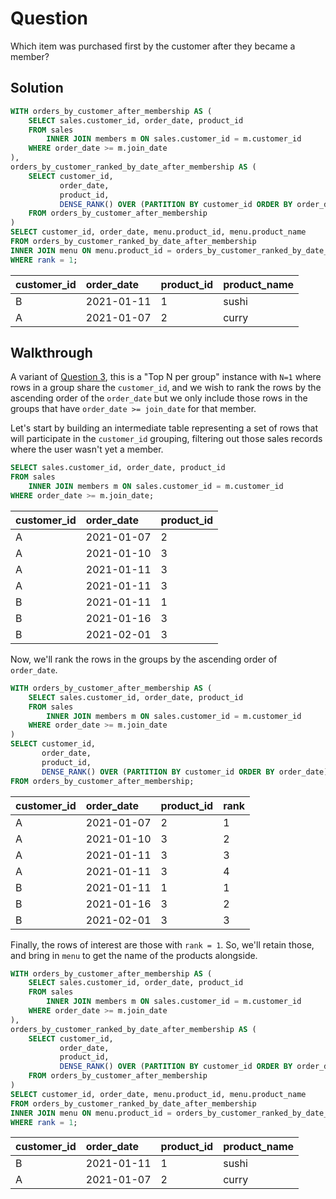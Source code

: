 # Question

Which item was purchased first by the customer after they became a member?

## Solution

```sql
WITH orders_by_customer_after_membership AS (
    SELECT sales.customer_id, order_date, product_id
    FROM sales
        INNER JOIN members m ON sales.customer_id = m.customer_id
    WHERE order_date >= m.join_date
),
orders_by_customer_ranked_by_date_after_membership AS (
    SELECT customer_id,
           order_date,
           product_id,
           DENSE_RANK() OVER (PARTITION BY customer_id ORDER BY order_date) AS rank
    FROM orders_by_customer_after_membership
)
SELECT customer_id, order_date, menu.product_id, menu.product_name
FROM orders_by_customer_ranked_by_date_after_membership
INNER JOIN menu ON menu.product_id = orders_by_customer_ranked_by_date_after_membership.product_id
WHERE rank = 1;
```

| customer\_id | order\_date | product\_id | product\_name |
| :--- | :--- | :--- | :--- |
| B | 2021-01-11 | 1 | sushi |
| A | 2021-01-07 | 2 | curry |


## Walkthrough


A variant of [Question 3](./question-05.md), this is a "Top N per group" instance with `N=1` where rows in a group share the `customer_id`, and we wish to rank the rows by the ascending order of the `order_date` but we only include those rows in the groups that have `order_date >= join_date` for that member.

Let's start by building an intermediate table representing a set of rows that will participate in the `customer_id` grouping, filtering out those sales records where the user wasn't yet a member.

```sql
SELECT sales.customer_id, order_date, product_id
FROM sales
    INNER JOIN members m ON sales.customer_id = m.customer_id
WHERE order_date >= m.join_date;
```

| customer\_id | order\_date | product\_id |
| :--- | :--- | :--- |
| A | 2021-01-07 | 2 |
| A | 2021-01-10 | 3 |
| A | 2021-01-11 | 3 |
| A | 2021-01-11 | 3 |
| B | 2021-01-11 | 1 |
| B | 2021-01-16 | 3 |
| B | 2021-02-01 | 3 |

Now, we'll rank the rows in the groups by the ascending order of `order_date`.

```sql
WITH orders_by_customer_after_membership AS (
    SELECT sales.customer_id, order_date, product_id
    FROM sales
        INNER JOIN members m ON sales.customer_id = m.customer_id
    WHERE order_date >= m.join_date
)
SELECT customer_id,
       order_date,
       product_id,
       DENSE_RANK() OVER (PARTITION BY customer_id ORDER BY order_date) AS rank
FROM orders_by_customer_after_membership;
```

| customer\_id | order\_date | product\_id | rank |
| :--- | :--- | :--- | :--- |
| A | 2021-01-07 | 2 | 1 |
| A | 2021-01-10 | 3 | 2 |
| A | 2021-01-11 | 3 | 3 |
| A | 2021-01-11 | 3 | 4 |
| B | 2021-01-11 | 1 | 1 |
| B | 2021-01-16 | 3 | 2 |
| B | 2021-02-01 | 3 | 3 |

Finally, the rows of interest are those with `rank = 1`. So, we'll retain those, and bring in `menu` to get the name of the products alongside.

```sql
WITH orders_by_customer_after_membership AS (
    SELECT sales.customer_id, order_date, product_id
    FROM sales
        INNER JOIN members m ON sales.customer_id = m.customer_id
    WHERE order_date >= m.join_date
),
orders_by_customer_ranked_by_date_after_membership AS (
    SELECT customer_id,
           order_date,
           product_id,
           DENSE_RANK() OVER (PARTITION BY customer_id ORDER BY order_date) AS rank
    FROM orders_by_customer_after_membership
)
SELECT customer_id, order_date, menu.product_id, menu.product_name
FROM orders_by_customer_ranked_by_date_after_membership
INNER JOIN menu ON menu.product_id = orders_by_customer_ranked_by_date_after_membership.product_id
WHERE rank = 1;
```

| customer\_id | order\_date | product\_id | product\_name |
| :--- | :--- | :--- | :--- |
| B | 2021-01-11 | 1 | sushi |
| A | 2021-01-07 | 2 | curry |